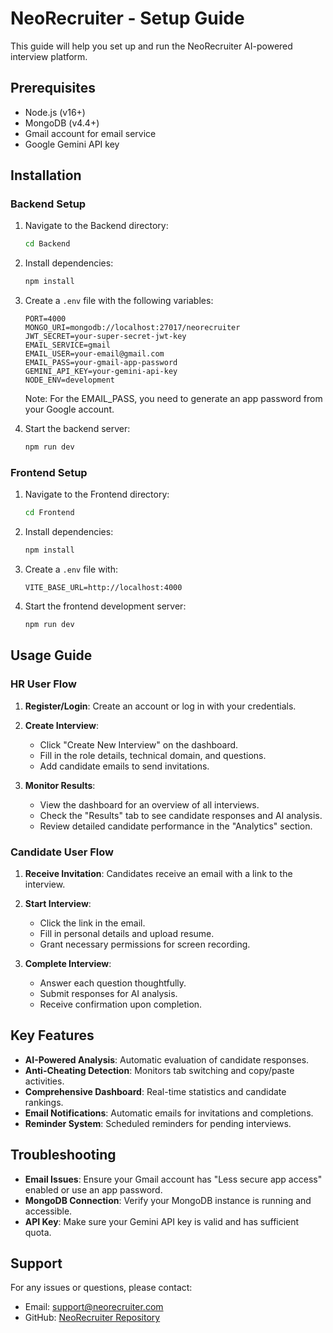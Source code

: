# NeoRecruiter - Setup Guide

This guide will help you set up and run the NeoRecruiter AI-powered interview platform.

## Prerequisites

- Node.js (v16+)
- MongoDB (v4.4+)
- Gmail account for email service
- Google Gemini API key

## Installation

### Backend Setup

1. Navigate to the Backend directory:
   ```bash
   cd Backend
   ```

2. Install dependencies:
   ```bash
   npm install
   ```

3. Create a `.env` file with the following variables:
   ```
   PORT=4000
   MONGO_URI=mongodb://localhost:27017/neorecruiter
   JWT_SECRET=your-super-secret-jwt-key
   EMAIL_SERVICE=gmail
   EMAIL_USER=your-email@gmail.com
   EMAIL_PASS=your-gmail-app-password
   GEMINI_API_KEY=your-gemini-api-key
   NODE_ENV=development
   ```

   Note: For the EMAIL_PASS, you need to generate an app password from your Google account.

4. Start the backend server:
   ```bash
   npm run dev
   ```

### Frontend Setup

1. Navigate to the Frontend directory:
   ```bash
   cd Frontend
   ```

2. Install dependencies:
   ```bash
   npm install
   ```

3. Create a `.env` file with:
   ```
   VITE_BASE_URL=http://localhost:4000
   ```

4. Start the frontend development server:
   ```bash
   npm run dev
   ```

## Usage Guide

### HR User Flow

1. **Register/Login**: Create an account or log in with your credentials.

2. **Create Interview**:
   - Click "Create New Interview" on the dashboard.
   - Fill in the role details, technical domain, and questions.
   - Add candidate emails to send invitations.

3. **Monitor Results**:
   - View the dashboard for an overview of all interviews.
   - Check the "Results" tab to see candidate responses and AI analysis.
   - Review detailed candidate performance in the "Analytics" section.

### Candidate User Flow

1. **Receive Invitation**: Candidates receive an email with a link to the interview.

2. **Start Interview**:
   - Click the link in the email.
   - Fill in personal details and upload resume.
   - Grant necessary permissions for screen recording.

3. **Complete Interview**:
   - Answer each question thoughtfully.
   - Submit responses for AI analysis.
   - Receive confirmation upon completion.

## Key Features

- **AI-Powered Analysis**: Automatic evaluation of candidate responses.
- **Anti-Cheating Detection**: Monitors tab switching and copy/paste activities.
- **Comprehensive Dashboard**: Real-time statistics and candidate rankings.
- **Email Notifications**: Automatic emails for invitations and completions.
- **Reminder System**: Scheduled reminders for pending interviews.

## Troubleshooting

- **Email Issues**: Ensure your Gmail account has "Less secure app access" enabled or use an app password.
- **MongoDB Connection**: Verify your MongoDB instance is running and accessible.
- **API Key**: Make sure your Gemini API key is valid and has sufficient quota.

## Support

For any issues or questions, please contact:
- Email: support@neorecruiter.com
- GitHub: [NeoRecruiter Repository](https://github.com/neorecruiter)